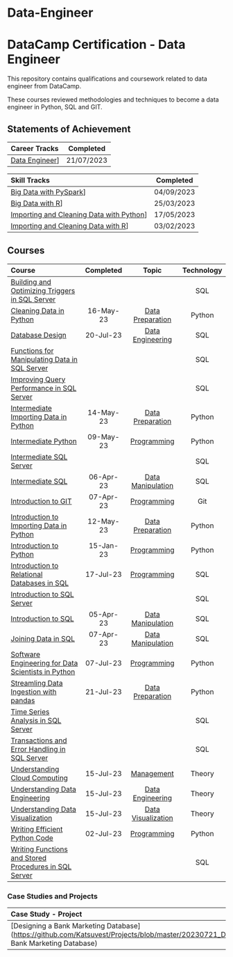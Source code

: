 # Data-Engineer


# DataCamp Certification - Data Engineer

This repository contains qualifications and coursework related to data engineer from DataCamp.

These courses reviewed methodologies and techniques to become a data engineer in Python, SQL and GIT.  

## Statements of Achievement
|                                              Career Tracks                                              | Completed  |
| :------------------------------------------------------------------------------------------------------ | :--------: |
| [Data Engineer](https://github.com/Katsuvest/Data-Engineer/blob/master/20230721_Data_Engineer-SOA.pdf)] | 21/07/2023 |


|                                                                      Skill Tracks                                                                       | Completed  |
| :------------------------------------------------------------------------------------------------------------------------------------------------------ | :--------: |
| [Big Data with PySpark](https://github.com/Katsuvest/Data-Engineer/blob/master/20230904_Big_Data_with_PySpark-SOA.pdf)]                                 | 04/09/2023 |
| [Big Data with R](https://github.com/Katsuvest/Data-Engineer/blob/master/20230325_Big_Data_with_R-SOA.pdf)]                                             | 25/03/2023 |
| [Importing and Cleaning Data with Python](https://github.com/Katsuvest/Data-Engineer/blob/master/20230517_Importing_Cleaning_Data_with_Python-SOA.pdf)] | 17/05/2023 |
| [Importing and Cleaning Data with R](https://github.com/Katsuvest/Data-Engineer/blob/master/20230203_Importing_Cleaning_in_R-SOA.pdf)]                  | 03/02/2023 |


## Courses

|                                                                                         Course                                                                                         | Completed |                                        Topic                                        | Technology |
| :------------------------------------------------------------------------------------------------------------------------------------------------------------------------------------- | :-------: | :---------------------------------------------------------------------------------: | :--------: |
| [Building and Optimizing Triggers in SQL Server](https://github.com/Katsuvest/Programming/blob/master/)                                                                                |           |                                                                                     |     SQL    |
| [Cleaning Data in Python](https://github.com/Katsuvest/Data-Preparation/blob/master/20230516_Cleaning_Data_in_Python_certificate.pdf)                                                  | 16-May-23 |    [Data Preparation](https://github.com/Katsuvest/Data-Preparation/blob/master/)   |   Python   |
| [Database Design](https://github.com/Katsuvest/Data-Engineering/blob/master/20230720_Database_Design-certificate.pdf)                                                                  | 20-Jul-23 |    [Data Engineering](https://github.com/Katsuvest/Data-Engineering/blob/master/)   |     SQL    |
| [Functions for Manipulating Data in SQL Server](https://github.com/Katsuvest/Data-Manipulation/blob/master/)                                                                           |           |                                                                                     |     SQL    |
| [Improving Query Performance in SQL Server](https://github.com/Katsuvest/Programming/blob/master/)                                                                                     |           |                                                                                     |     SQL    |
| [Intermediate Importing Data in Python](https://github.com/Katsuvest/Data-Preparation/blob/master/20230514_Intermediate_Importing_Data_in_Python-certificate.pdf)                      | 14-May-23 |    [Data Preparation](https://github.com/Katsuvest/Data-Preparation/blob/master/)   |   Python   |
| [Intermediate Python](https://github.com/Katsuvest/Programming/blob/master/20230510_Intermediate_Python_certificate.pdf)                                                               | 09-May-23 |         [Programming](https://github.com/Katsuvest/Programming/blob/master/)        |   Python   |
| [Intermediate SQL Server](https://github.com/Katsuvest/Programming/blob/master/)                                                                                                       |           |                                                                                     |     SQL    |
| [Intermediate SQL](https://github.com/Katsuvest/Data-Manipulation/blob/master/20230407_Intermediate_SQL-certificate.pdf)                                                               | 06-Apr-23 |   [Data Manipulation](https://github.com/Katsuvest/Data-Manipulation/blob/master/)  |     SQL    |
| [Introduction to GIT](https://github.com/Katsuvest/Programming/blob/master/20230407_Introduction_to_Git-certificate.pdf)                                                               | 07-Apr-23 |         [Programming](https://github.com/Katsuvest/Programming/blob/master/)        |     Git    |
| [Introduction to Importing Data in Python](https://github.com/Katsuvest/Data-Preparation/blob/master/20230512_Introduction_to_Importing_Data_in_Python.pdf)                            | 12-May-23 |    [Data Preparation](https://github.com/Katsuvest/Data-Preparation/blob/master/)   |   Python   |
| [Introduction to Python](https://github.com/Katsuvest/Programming/blob/master/20230115_Introduction_to_Python_certificate.pdf)                                                         | 15-Jan-23 |         [Programming](https://github.com/Katsuvest/Programming/blob/master/)        |   Python   |
| [Introduction to Relational Databases in SQL](https://github.com/Katsuvest/Programming/blob/master/20230717_Introduction_to_Relational_Databases_in_SQL-certificate.pdf)               | 17-Jul-23 |         [Programming](https://github.com/Katsuvest/Programming/blob/master/)        |     SQL    |
| [Introduction to SQL Server](https://github.com/Katsuvest/Programming/blob/master/)                                                                                                    |           |                                                                                     |     SQL    |
| [Introduction to SQL](https://github.com/Katsuvest/Data-Manipulation/blob/master/20230405_Introduction_to_SQL-certificate.pdf)                                                         | 05-Apr-23 |   [Data Manipulation](https://github.com/Katsuvest/Data-Manipulation/blob/master/)  |     SQL    |
| [Joining Data in SQL](https://github.com/Katsuvest/Data-Manipulation/blob/master/20230407_Joining_Data_in_SQL-certificate.pdf)                                                         | 07-Apr-23 |   [Data Manipulation](https://github.com/Katsuvest/Data-Manipulation/blob/master/)  |     SQL    |
| [Software Engineering for Data Scientists in Python](https://github.com/Katsuvest/Programming/blob/master/20230711_Software_Engineering_for_Data_Scientists_in_Python_certificate.pdf) | 07-Jul-23 |         [Programming](https://github.com/Katsuvest/Programming/blob/master/)        |   Python   |
| [Streamling Data Ingestion with pandas](https://github.com/Katsuvest/Data-Preparation/blob/master/20230721_Streamlined_Data_Ingestion_with_pandas_certificate.pdf)                     | 21-Jul-23 |    [Data Preparation](https://github.com/Katsuvest/Data-Preparation/blob/master/)   |   Python   |
| [Time Series Analysis in SQL Server](https://github.com/Katsuvest/Data-Manipulation/blob/master/)                                                                                      |           |                                                                                     |     SQL    |
| [Transactions and Error Handling in SQL Server](https://github.com/Katsuvest/Data-Manipulation/blob/master/)                                                                           |           |                                                                                     |     SQL    |
| [Understanding Cloud Computing](https://github.com/Katsuvest/Management/blob/master/20230715_Understanding_Cloud_Computing-certificate.pdf)                                            | 15-Jul-23 |          [Management](https://github.com/Katsuvest/Management/blob/master/)         |   Theory   |
| [Understanding Data Engineering](https://github.com/Katsuvest/Data-Engineering/blob/master/20230715_Understanding_Data_Engineering-certificate.pdf)                                    | 15-Jul-23 |    [Data Engineering](https://github.com/Katsuvest/Data-Engineering/blob/master/)   |   Theory   |
| [Understanding Data Visualization](https://github.com/Katsuvest/Data-Visualization/blob/master/20230715_Understanding_Data_Visualization-certificate.pdf)                              | 15-Jul-23 |  [Data Visualization](https://github.com/Katsuvest/Data-Visualization/blob/master/) |   Theory   |
| [Writing Efficient Python Code](https://github.com/Katsuvest/Programming/blob/master/20230702_Writing_Efficient_Python_Code_certificate.pdf)                                           | 02-Jul-23 |         [Programming](https://github.com/Katsuvest/Programming/blob/master/)        |   Python   |
| [Writing Functions and Stored Procedures in SQL Server](https://github.com/Katsuvest/Programming/blob/master/)                                                                         |           |                                                                                     |     SQL    |

### Case Studies and Projects

|                                                         Case Study - Project                                                          | Completed |                              Topic                              | Technology |
| :------------------------------------------------------------------------------------------------------------------------------------ | :-------: | :-------------------------------------------------------------: | :--------: |
| [Designing a Bank Marketing Database](https://github.com/Katsuvest/Projects/blob/master/20230721_Designing_a Bank Marketing Database) | 21-Jul-23 |  [Projects](https://github.com/Katsuvest/Projects/blob/master/) |   Python   |